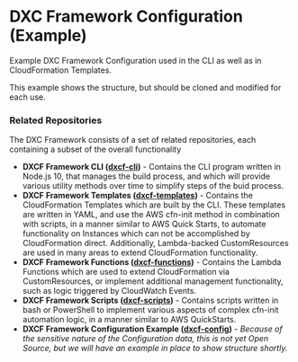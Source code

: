 # DXC Framework Configuration (Example)
Example DXC Framework Configuration used in the CLI as well as in CloudFormation Templates.

This example shows the structure, but should be cloned and modified for each use.

### Related Repositories
The DXC Framework consists of a set of related repositories, each containing a subset of the
overall functionality
- **DXCF Framework CLI ([dxcf-cli](https://github.com/dxctechnology/dxcf-cli))** - Contains the CLI
  program written in Node.js 10, that manages the build process, and which will provide various
  utility methods over time to simplify steps of the buid process.
- **DXCF Framework Templates ([dxcf-templates](https://github.com/dxctechnology/dxcf-templates))** -
  Contains the CloudFormation Templates which are built by the CLI. These templates are written in
  YAML, and use the AWS cfn-init method in combination with scripts, in a manner similar to AWS
  Quick Starts, to automate functionality on Instances which can not be accomplished by
  CloudFormation direct. Additionally, Lambda-backed CustomResources are used in many areas to
  extend CloudFormation functionality.
- **DXCF Framework Functions ([dxcf-functions](https://github.com/dxctechnology/dxcf-functions))** -
  Contains the Lambda Functions which are used to extend CloudFormation via CustomResources, or
  implement additional management functionality, such as logic triggered by CloudWatch Events.
- **DXCF Framework Scripts ([dxcf-scripts](https://github.com/dxctechnology/dxcf-scripts))** -
  Contains scripts written in bash or PowerShell to implement various aspects of complex cfn-init
  automation logic, in a manner similar to AWS QuickStarts.
- **DXCF Framework Configuration Example ([dxcf-config](https://github.com/dxctechnology/dxcf-config))** -
  *Because of the sensitive nature of the Configuration data, this is not yet Open Source, but we will
  have an example in place to show structure shortly.*

